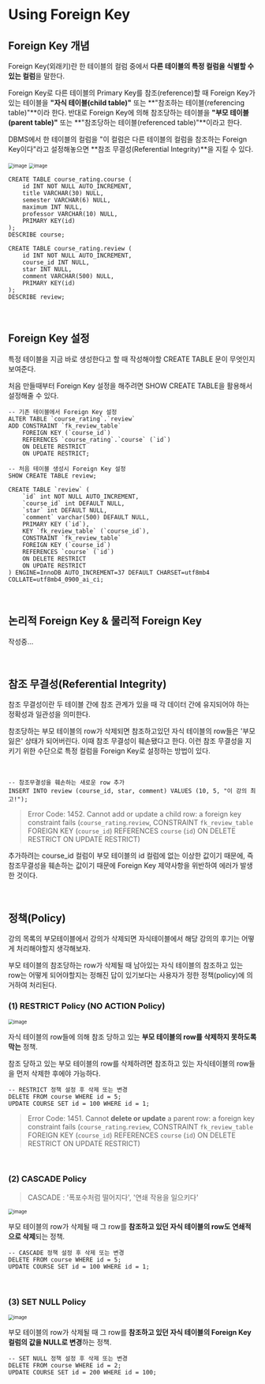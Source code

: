 # Using Foreign Key

## Foreign Key 개념

Foreign Key(외래키)란 한 테이블의 컬럼 중에서 **다른 테이블의 특정 컬럼을 식별할 수 있는 컬럼**을 말한다.

Foreign Key로 다른 테이블의 Primary Key를 참조(reference)할 때 Foreign Key가 있는 테이블을 **"자식 테이블(child table)"** 또는 **"참조하는 테이블(referencing table)"**이라 한다. 반대로 Foreign Key에 의해 참조당하는 테이블을 **"부모 테이블(parent table)"** 또는 **"참조당하는 테이블(referenced table)"**이라고 한다.

DBMS에서 한 테이블의 컬럼을 "이 컬럼은 다른 테이블의 컬럼을 참조하는 Foreign Key이다"라고 설정해놓으면 **참조 무결성(Referential Integrity)**을 지킬 수 있다.

<img src="https://user-images.githubusercontent.com/64063767/114396910-135cf600-9bd9-11eb-8c0b-577c3d323b17.png" alt="image" style="zoom:67%;" />

<img src="https://user-images.githubusercontent.com/64063767/114404313-8ddd4400-9be0-11eb-85b8-f5156653dc71.png" alt="image" style="zoom:67%;" />

```mysql
CREATE TABLE course_rating.course (
	id INT NOT NULL AUTO_INCREMENT,
    title VARCHAR(30) NULL,
    semester VARCHAR(6) NULL,
    maximum INT NULL,
    professor VARCHAR(10) NULL,
    PRIMARY KEY(id)
);
DESCRIBE course;

CREATE TABLE course_rating.review (
	id INT NOT NULL AUTO_INCREMENT,
    course_id INT NULL,
    star INT NULL,
    comment VARCHAR(500) NULL,
    PRIMARY KEY(id)
);
DESCRIBE review;
```

<br/>

## Foreign Key 설정

특정 테이블을 지금 바로 생성한다고 할 때 작성해야할 CREATE TABLE 문이 무엇인지 보여준다.

처음 만들때부터 Foreign Key  설정을 해주려면 SHOW CREATE TABLE을 활용해서 설정해줄 수 있다.

```mysql
-- 기존 테이블에서 Foreign Key 설정
ALTER TABLE `course_rating`.`review` 
ADD CONSTRAINT `fk_review_table`
	FOREIGN KEY (`course_id`)
	REFERENCES `course_rating`.`course` (`id`)
	ON DELETE RESTRICT
	ON UPDATE RESTRICT;

-- 처음 테이블 생성시 Foreign Key 설정
SHOW CREATE TABLE review;

CREATE TABLE `review` (
  	`id` int NOT NULL AUTO_INCREMENT,
  	`course_id` int DEFAULT NULL,
  	`star` int DEFAULT NULL,
  	`comment` varchar(500) DEFAULT NULL,
  	PRIMARY KEY (`id`),
  	KEY `fk_review_table` (`course_id`),
  	CONSTRAINT `fk_review_table` 
    FOREIGN KEY (`course_id`) 
    REFERENCES `course` (`id`) 
    ON DELETE RESTRICT 
    ON UPDATE RESTRICT
) ENGINE=InnoDB AUTO_INCREMENT=37 DEFAULT CHARSET=utf8mb4 COLLATE=utf8mb4_0900_ai_ci;
```

<br/>

## 논리적 Foreign Key & 물리적 Foreign Key

작성중...

<br/>

## 참조 무결성(Referential Integrity)

참조 무결성이란 두 테이블 간에 참조 관계가 있을 때 각 데이터 간에 유지되어야 하는 정확성과 일관성을 의미한다.

참조당하는 부모 테이블의 row가 삭제되면 참조하고있던 자식 테이블의 row들은 '부모 잃은' 상태가 되어버린다. 이때 참조 무결성이 훼손됐다고 한다. 이런 참조 무결성을 지키기 위한 수단으로 특정 컬럼을 Foreign Key로 설정하는 방법이 있다.

<br/>

```mysql
-- 참조무결성을 훼손하는 새로운 row 추가
INSERT INTO review (course_id, star, comment) VALUES (10, 5, "이 강의 최고!");
```

> Error Code: 1452. Cannot add or update a child row: a foreign key constraint fails (`course_rating`.`review`, CONSTRAINT `fk_review_table` FOREIGN KEY (`course_id`) REFERENCES `course` (`id`) ON DELETE RESTRICT ON UPDATE RESTRICT)

추가하려는 course_id 컬럼이 부모 테이블의 id 컬럼에 없는 이상한 값이기 때문에, 즉 참조무결성을 훼손하는 값이기 때문에 Foreign Key 제약사항을 위반하여 에러가 발생한 것이다.

<br/>

## 정책(Policy)

강의 목록의 부모테이블에서 강의가 삭제되면 자식테이블에서 해당 강의의 후기는 어떻게 처리해야할지 생각해보자.

부모 테이블의 참조당하는 row가 삭제될 때 남아있는 자식 테이블의 참조하고 있는 row는 어떻게 되어야할지는 정해진 답이 있기보다는 사용자가 정한 정책(policy)에 의거하여 처리된다.

### (1) RESTRICT Policy (NO ACTION Policy)

<img src="https://user-images.githubusercontent.com/64063767/114567241-ff36f880-9cad-11eb-90d4-cf5f3e86b9e6.png" alt="image" style="zoom:67%;" />

자식 테이블의 row들에 의해 참조 당하고 있는 **부모 테이블의 row를 삭제하지 못하도록 막는** 정책. 

참조 당하고 있는 부모 테이블의 row를 삭제하려면 참조하고 있는 자식테이블의 row들을 먼저 삭제한 후에야 가능하다.

```mysql
-- RESTRICT 정책 설정 후 삭제 또는 변경
DELETE FROM course WHERE id = 5;
UPDATE COURSE SET id = 100 WHERE id = 1;
```

> Error Code: 1451. Cannot **delete or update** a parent row: a foreign key constraint fails (`course_rating`.`review`, CONSTRAINT `fk_review_table` FOREIGN KEY (`course_id`) REFERENCES `course` (`id`) ON DELETE RESTRICT ON UPDATE RESTRICT)

<br/>

### (2) CASCADE Policy

> CASCADE : '폭포수처럼 떨어지다', '연쇄 작용을 일으키다'

<img src="https://user-images.githubusercontent.com/64063767/114569048-9ea8bb00-9caf-11eb-92e3-0bee23939981.png" alt="image" style="zoom:67%;" />

부모 테이블의 row가 삭제될 때 그 row를 **참조하고 있던 자식 테이블의 row도 연쇄적으로 삭제**되는 정책.

```mysql
-- CASCADE 정책 설정 후 삭제 또는 변경
DELETE FROM course WHERE id = 5;
UPDATE COURSE SET id = 100 WHERE id = 1;
```

<br/>

### (3) SET NULL Policy

<img src="https://user-images.githubusercontent.com/64063767/114570095-81282100-9cb0-11eb-886b-289ce8675f2e.png" alt="image" style="zoom:67%;" />

부모 테이블의 row가 삭제될 때 그 row를 **참조하고 있던 자식 테이블의 Foreign Key 컬럼의 값을 NULL로 변경**하는 정책.

```mysql
-- SET NULL 정책 설정 후 삭제 또는 변경
DELETE FROM course WHERE id = 2;
UPDATE COURSE SET id = 200 WHERE id = 100;
```